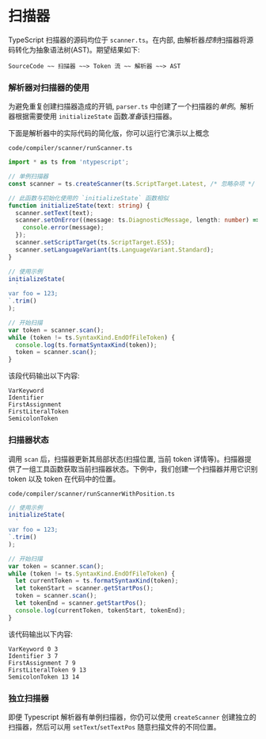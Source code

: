 # 扫描器

TypeScript 扫描器的源码均位于 `scanner.ts`。在内部, 由解析器*控制*扫描器将源码转化为抽象语法树(AST)。期望结果如下:

```
SourceCode ~~ 扫描器 ~~> Token 流 ~~ 解析器 ~~> AST
```

### 解析器对扫描器的使用

为避免重复创建扫描器造成的开销, `parser.ts` 中创建了一个扫描器的*单例*。解析器根据需要使用 `initializeState` 函数*准备*该扫描器。

下面是解析器中的实际代码的简化版，你可以运行它演示以上概念

`code/compiler/scanner/runScanner.ts`

```ts
import * as ts from 'ntypescript';

// 单例扫描器
const scanner = ts.createScanner(ts.ScriptTarget.Latest, /* 忽略杂项 */ true);

// 此函数与初始化使用的 `initializeState` 函数相似
function initializeState(text: string) {
  scanner.setText(text);
  scanner.setOnError((message: ts.DiagnosticMessage, length: number) => {
    console.error(message);
  });
  scanner.setScriptTarget(ts.ScriptTarget.ES5);
  scanner.setLanguageVariant(ts.LanguageVariant.Standard);
}

// 使用示例
initializeState(
  `
var foo = 123;
`.trim()
);

// 开始扫描
var token = scanner.scan();
while (token != ts.SyntaxKind.EndOfFileToken) {
  console.log(ts.formatSyntaxKind(token));
  token = scanner.scan();
}
```

该段代码输出以下内容:

```
VarKeyword
Identifier
FirstAssignment
FirstLiteralToken
SemicolonToken
```

### 扫描器状态

调用 `scan` 后，扫描器更新其局部状态(扫描位置, 当前 token 详情等)。扫描器提供了一组工具函数获取当前扫描器状态。下例中，我们创建一个扫描器并用它识别 token 以及 token 在代码中的位置。

`code/compiler/scanner/runScannerWithPosition.ts`

```ts
// 使用示例
initializeState(
  `
var foo = 123;
`.trim()
);

// 开始扫描
var token = scanner.scan();
while (token != ts.SyntaxKind.EndOfFileToken) {
  let currentToken = ts.formatSyntaxKind(token);
  let tokenStart = scanner.getStartPos();
  token = scanner.scan();
  let tokenEnd = scanner.getStartPos();
  console.log(currentToken, tokenStart, tokenEnd);
}
```

该代码输出以下内容:

```
VarKeyword 0 3
Identifier 3 7
FirstAssignment 7 9
FirstLiteralToken 9 13
SemicolonToken 13 14
```

### 独立扫描器

即便 Typescript 解析器有单例扫描器，你仍可以使用 `createScanner` 创建独立的扫描器，然后可以用 `setText`/`setTextPos` 随意扫描文件的不同位置。
